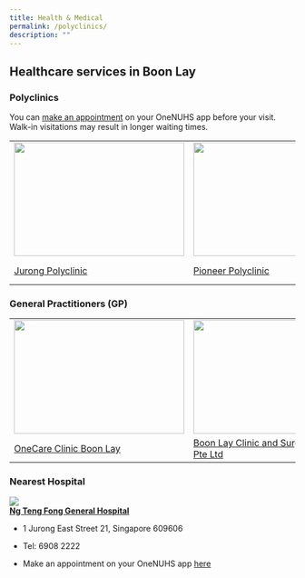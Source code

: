 ```yaml
---
title: Health & Medical
permalink: /polyclinics/
description: ""
---
```

## Healthcare services in Boon Lay
<p>
	
</p><h3> Polyclinics</h3>
	You can <a href="https://www.nup.com.sg/Pages/Make-change-an-Appointment.aspx">make an appointment</a> on your OneNUHS app before your visit. Walk-in visitations may result in longer waiting times.
	
<table>
	<tbody><tr>
		<td><img src="https://s3.ap-southeast-1.amazonaws.com/media.mamahood.com.sg/wp-content/uploads/2021/09/09153654/jurong-polyclinic-singapore-1024x674.jpg" style="height:200px;width:300px"></td>
		<td><img src="https://lh3.googleusercontent.com/p/AF1QipOyjRehpqsOvhaP_sYjiOmSvLkGr-XkJtnA7ZlK=s1360-w1360-h1020" style="height:200px;width:220px"></td>
		<td><img src="https://lh3.googleusercontent.com/p/AF1QipO-B1aq3jjVfIFlevecac2PtbOQo3lCdMXe4F0b=s1360-w1360-h1020" style="height:200px;width:300px"></td>
		<td><img src="https://lh3.googleusercontent.com/p/AF1QipPcoQ12fCdFwXVKjgtFnj35us-cpN1BgMRCuDsv=s1360-w1360-h1020" style="height:200px;width:300px"></td>
	</tr>
	<tr>
		<td><a href="https://www.nup.com.sg/Pages/Our%20Clinics/our-clinics-jurp.aspx">Jurong Polyclinic</a><br></td>
		<td><a href="https://www.nup.com.sg/Pages/Our%20Clinics/our-clinics-pioneerp.aspx">Pioneer Polyclinic</a><br></td>
		<td><a href="https://www.nup.com.sg/Pages/Our%20Clinics/our-clinics-bbp.aspx">Bukit Batok Polyclinic</a><br></td>
		<td><a href="https://www.nup.com.sg/Pages/Our%20Clinics/our-clinics-queenstownp.aspx">Queenstown Polyclinic</a><br><br></td> 
			</tr>			
</tbody></table><p></p>

<h3> General Practitioners (GP)</h3>
<table>
	<tbody><tr>
		<td><img src="https://lh3.googleusercontent.com/p/AF1QipP_e0f8AOkxTSxlLfrZK815q6iHKM3U71sCgY6s=s1360-w1360-h1020" style="height:200px;width:300px"></td>
		<td><img src="https://lh3.googleusercontent.com/p/AF1QipNiP2f2g03fOS3tOGh56IuJaMZ_9YumSX1CGJmC=s1360-w1360-h1020" style="height:200px;width:220px"></td>
		<td><img src="https://lh3.googleusercontent.com/p/AF1QipPUqK1s2CdjiPC_ZPQrUYjZWZtOMBIr3lq0WmG5=s1360-w1360-h1020" style="height:200px;width:300px"></td>
		<td><img src="https://lh3.googleusercontent.com/p/AF1QipPuaM9uPXOH9NYwTGtyXtAU0a4bIW_2QA_222HQ=s1360-w1360-h1020" style="height:200px;width:300px"></td>
	</tr>
	<tr>
		<td><a href="https://www.onecaremedical.com.sg/clinics/boon-lay/">OneCare Clinic Boon Lay</a><br></td>
		<td><a href="https://www.paincarecenter.com.sg/gp-clinics/boon-lay-clinic-surgery/">Boon Lay Clinic and Surgery Pte Ltd</a><br></td>
		<td><a href="https://minmed.sg/gp-clinics/">Minmed Clinic (Boon Lay)</a><br></td>
		<td><a href="https://www.aic.sg/care-services/e-care-locator-detail?CDID=100ab15c-167e-e111-959c-005056ba0028&amp;IsClinic=true">Community Medical Clinic</a><br><br></td> 
			</tr>			
</tbody></table><p></p>


<h3> Nearest Hospital</h3>
<img src="https://www.hok.com/wp-content/uploads/2019/05/Ng-Teng-Fong-Hospital-Overall-1900-1600x1069.jpg">
<br>
<b><a href="https://www.ntfgh.com.sg/Pages/default.aspx">Ng Teng Fong General Hospital</a></b>

*  1 Jurong East Street 21, Singapore 609606
    
*   Tel: 6908 2222
*   Make an appointment on your OneNUHS app [here](https://www.nup.com.sg/Pages/Make-change-an-Appointment.aspx)